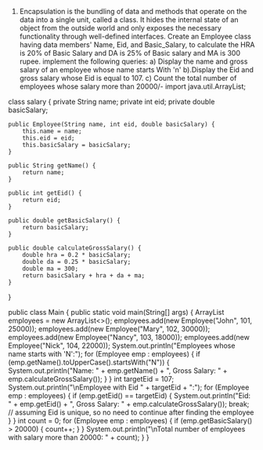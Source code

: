 1.	Encapsulation is the bundling of data and methods that operate on the data into a single unit, called a class. It hides the internal state of an object from the outside world and only exposes the necessary functionality through well-defined interfaces. 
Create an Employee class having data members' Name, Eid, and Basic_Salary, to calculate the HRA is 20% of Basic Salary and DA is 25% of Basic salary and MA is 300 rupee. implement the following queries:
  a) Display the name and gross salary of an employee whose name starts With 'n'
  b).Display the Eid and gross salary whose Eid is equal to 107.
  c)  Count the total number of employees whose salary more than 20000/-
import java.util.ArrayList;

class salary {
    private String name;
    private int eid;
    private double basicSalary;

    public Employee(String name, int eid, double basicSalary) {
        this.name = name;
        this.eid = eid;
        this.basicSalary = basicSalary;
    }

    public String getName() {
        return name;
    }

    public int getEid() {
        return eid;
    }

    public double getBasicSalary() {
        return basicSalary;
    }

    public double calculateGrossSalary() {
        double hra = 0.2 * basicSalary;
        double da = 0.25 * basicSalary;
        double ma = 300;
        return basicSalary + hra + da + ma;
    }
}

public class Main {
    public static void main(String[] args) {
        ArrayList<Employee> employees = new ArrayList<>();
        employees.add(new Employee("John", 101, 25000));
        employees.add(new Employee("Mary", 102, 30000));
        employees.add(new Employee("Nancy", 103, 18000));
        employees.add(new Employee("Nick", 104, 22000));
        System.out.println("Employees whose name starts with 'N':");
        for (Employee emp : employees) {
            if (emp.getName().toUpperCase().startsWith("N")) {
                System.out.println("Name: " + emp.getName() + ", Gross Salary: " + emp.calculateGrossSalary());
            }
        }
        int targetEid = 107;
        System.out.println("\nEmployee with Eid " + targetEid + ":");
        for (Employee emp : employees) {
            if (emp.getEid() == targetEid) {
                System.out.println("Eid: " + emp.getEid() + ", Gross Salary: " + emp.calculateGrossSalary());
                break; // assuming Eid is unique, so no need to continue after finding the employee
            }
        }
        int count = 0;
        for (Employee emp : employees) {
            if (emp.getBasicSalary() > 20000) {
                count++;
            }
        }
        System.out.println("\nTotal number of employees with salary more than 20000: " + count);
    }
}
